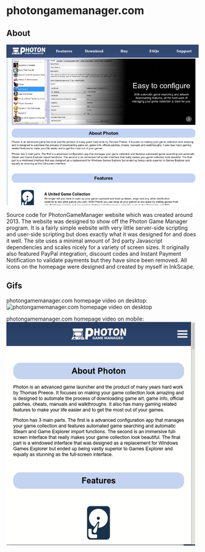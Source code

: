# photongamemanager.com

## About

![photongamemanager.com homepage](README/homepage.png)

Source code for PhotonGameManager website which was created around 2013. The website was designed to show off the Photon Game Manager program. It is a fairly simple website with very little server-side scripting and user-side scripting but does exactly what it was designed for and does it well. The site uses a minimal amount of 3rd party Javascript dependencies and scales nicely for a variety of screen sizes. It originally also featured PayPal integration, discount codes and Instant Payment Notification to validate payments but they have since been removed. All icons on the homepage were designed and created by myself in InkScape.


## Gifs 

photongamemanager.com homepage video on desktop:
![photongamemanager.com homepage video on desktop](README/homepage.gif)

photongamemanager.com homepage video on mobile:
![photongamemanager.com homepage video on mobile](README/mobile.gif)
